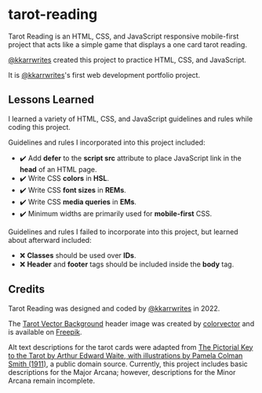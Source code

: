# tarot-reading

Tarot Reading is an HTML, CSS, and JavaScript responsive mobile-first project that acts like a simple game that displays a one card tarot reading.

[@kkarrwrites](https://github.com/kkarrwrites) created this project to practice HTML, CSS, and JavaScript.

It is [@kkarrwrites](https://github.com/kkarrwrites)'s first web development portfolio project.

## Lessons Learned

I learned a variety of HTML, CSS, and JavaScript guidelines and rules while coding this project.

Guidelines and rules I incorporated into this project included:

- ✔️ Add **defer** to the **script src** attribute to place JavaScript link in the **head** of an HTML page.
- ✔️ Write CSS **colors** in **HSL**.
- ✔️ Write CSS **font sizes** in **REMs**.
- ✔️ Write CSS **media queries** in **EMs**.
- ✔️ Minimum widths are primarily used for **mobile-first** CSS.

Guidelines and rules I failed to incorporate into this project, but learned about afterward included:

- ❌ **Classes** should be used over **IDs**.
- ❌ **Header** and **footer** tags should be included inside the **body** tag.

## Credits

Tarot Reading was designed and coded by [@kkarrwrites](https://github.com/kkarrwrites) in 2022.

The [Tarot Vector Background](https://www.freepik.com/free-vector/hand-drawn-mystical-background_18493566.htm) header image was created by [colorvector](https://www.freepik.com/author/coolvector) and is available on [Freepik](https://www.freepik.com).

Alt text descriptions for the tarot cards were adapted from [The Pictorial Key to the Tarot by Arthur Edward Waite, with illustrations by Pamela Colman Smith (1911)](https://www.sacred-texts.com/tarot/pkt/index.htm), a public domain source. Currently, this project includes basic descriptions for the Major Arcana; however, descriptions for the Minor Arcana remain incomplete.
